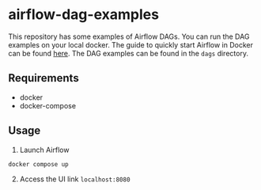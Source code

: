 # airflow-dag-examples

This repository has some examples of Airflow DAGs. You can run the DAG examples on your local docker. The guide to quickly start Airflow in Docker can be found [here](https://airflow.apache.org/docs/apache-airflow/stable/start/docker.html).
The DAG examples can be found in the `dags` directory.

## Requirements

* docker
* docker-compose

## Usage

1. Launch Airflow
```console
docker compose up
```

2. Access the UI link `localhost:8080`

